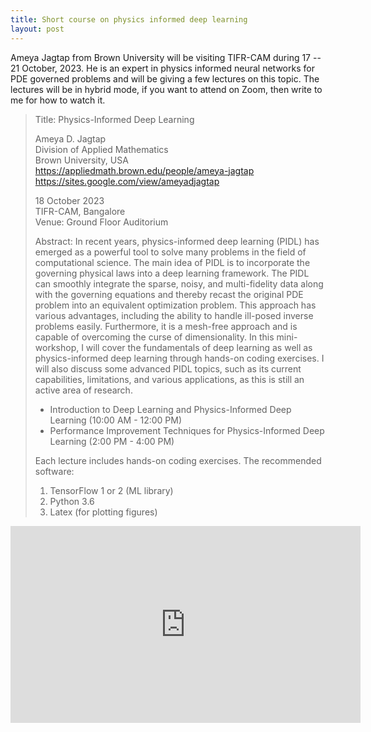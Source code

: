 ```yaml
---
title: Short course on physics informed deep learning
layout: post
---
```


Ameya Jagtap from Brown University will be visiting TIFR-CAM during 17 -- 21 October, 2023. He is an expert in physics informed neural networks for PDE governed problems and will be giving a few lectures on this topic. The lectures will be in hybrid mode, if you want to attend on Zoom, then write to me for how to watch it.

> Title: Physics-Informed Deep Learning
>
> Ameya D. Jagtap  
> Division of Applied Mathematics  
> Brown University, USA  
> https://appliedmath.brown.edu/people/ameya-jagtap  
> https://sites.google.com/view/ameyadjagtap  
>
> 18 October 2023  
> TIFR-CAM, Bangalore  
> Venue: Ground Floor Auditorium
>
> Abstract: In recent years, physics-informed deep learning (PIDL) has emerged as a powerful tool to solve many problems in the field of computational science. The main idea of PIDL is to incorporate the governing physical laws into a deep learning framework. The PIDL can smoothly integrate the sparse, noisy, and multi-fidelity data along with the governing equations and thereby recast the original PDE problem into an equivalent optimization problem. This approach has various advantages, including the ability to handle ill-posed inverse problems easily. Furthermore, it is a mesh-free approach and is capable of overcoming the curse of dimensionality. In this mini-workshop, I will cover the fundamentals of deep learning as well as physics-informed deep learning through hands-on coding exercises. I will also discuss some advanced PIDL topics, such as its current capabilities, limitations, and various applications, as this is still an active area of research.
>
> * Introduction to Deep Learning and Physics-Informed Deep Learning (10:00 AM - 12:00 PM)
> * Performance Improvement Techniques for Physics-Informed Deep Learning (2:00 PM - 4:00 PM)
>
> Each lecture includes hands-on coding exercises.  The recommended software:
>
> 1. TensorFlow 1 or 2 (ML library)
> 2. Python 3.6
> 3. Latex (for plotting figures)

<p style="text-align:center">
<iframe width="560" height="315" src="https://www.youtube.com/embed/videoseries?si=JfhaKFQ9l3BZyzV6&amp;list=PLgYA6MBA6mtGxSfgFQtp63l_fgu6cr-dT" title="YouTube video player" frameborder="0" allow="accelerometer; autoplay; clipboard-write; encrypted-media; gyroscope; picture-in-picture; web-share" allowfullscreen></iframe>
</p>
